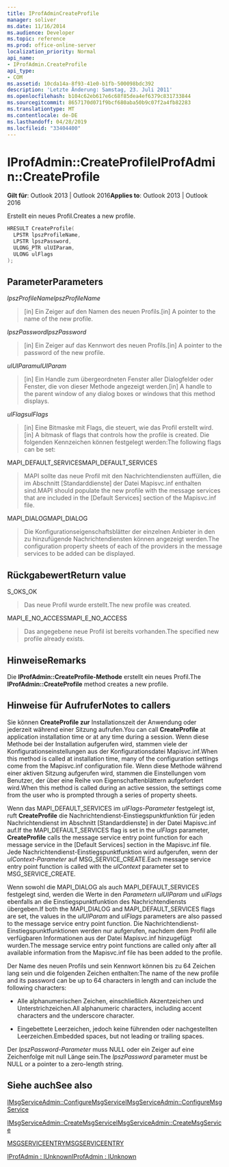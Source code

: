```yaml
---
title: IProfAdminCreateProfile
manager: soliver
ms.date: 11/16/2014
ms.audience: Developer
ms.topic: reference
ms.prod: office-online-server
localization_priority: Normal
api_name:
- IProfAdmin.CreateProfile
api_type:
- COM
ms.assetid: 10cda14a-8f93-41e0-b1fb-500098bdc392
description: 'Letzte Änderung: Samstag, 23. Juli 2011'
ms.openlocfilehash: b104c62eb617e6c68f85dea4ef6379c831733844
ms.sourcegitcommit: 8657170d071f9bcf680aba50b9c07f2a4fb82283
ms.translationtype: MT
ms.contentlocale: de-DE
ms.lasthandoff: 04/28/2019
ms.locfileid: "33404400"
---
```

# <a name="iprofadmincreateprofile"></a><span data-ttu-id="c393e-103">IProfAdmin::CreateProfile</span><span class="sxs-lookup"><span data-stu-id="c393e-103">IProfAdmin::CreateProfile</span></span>

  
  
<span data-ttu-id="c393e-104">**Gilt für**: Outlook 2013 | Outlook 2016</span><span class="sxs-lookup"><span data-stu-id="c393e-104">**Applies to**: Outlook 2013 | Outlook 2016</span></span> 
  
<span data-ttu-id="c393e-105">Erstellt ein neues Profil.</span><span class="sxs-lookup"><span data-stu-id="c393e-105">Creates a new profile.</span></span>
  
```cpp
HRESULT CreateProfile(
  LPSTR lpszProfileName,
  LPSTR lpszPassword,
  ULONG_PTR ulUIParam,
  ULONG ulFlags
);
```

## <a name="parameters"></a><span data-ttu-id="c393e-106">Parameter</span><span class="sxs-lookup"><span data-stu-id="c393e-106">Parameters</span></span>

 <span data-ttu-id="c393e-107">_lpszProfileName_</span><span class="sxs-lookup"><span data-stu-id="c393e-107">_lpszProfileName_</span></span>
  
> <span data-ttu-id="c393e-108">[in] Ein Zeiger auf den Namen des neuen Profils.</span><span class="sxs-lookup"><span data-stu-id="c393e-108">[in] A pointer to the name of the new profile.</span></span>
    
 <span data-ttu-id="c393e-109">_lpszPassword_</span><span class="sxs-lookup"><span data-stu-id="c393e-109">_lpszPassword_</span></span>
  
> <span data-ttu-id="c393e-110">[in] Ein Zeiger auf das Kennwort des neuen Profils.</span><span class="sxs-lookup"><span data-stu-id="c393e-110">[in] A pointer to the password of the new profile.</span></span> 
    
 <span data-ttu-id="c393e-111">_ulUIParam_</span><span class="sxs-lookup"><span data-stu-id="c393e-111">_ulUIParam_</span></span>
  
> <span data-ttu-id="c393e-112">[in] Ein Handle zum übergeordneten Fenster aller Dialogfelder oder Fenster, die von dieser Methode angezeigt werden.</span><span class="sxs-lookup"><span data-stu-id="c393e-112">[in] A handle to the parent window of any dialog boxes or windows that this method displays.</span></span>
    
 <span data-ttu-id="c393e-113">_ulFlags_</span><span class="sxs-lookup"><span data-stu-id="c393e-113">_ulFlags_</span></span>
  
> <span data-ttu-id="c393e-114">[in] Eine Bitmaske mit Flags, die steuert, wie das Profil erstellt wird.</span><span class="sxs-lookup"><span data-stu-id="c393e-114">[in] A bitmask of flags that controls how the profile is created.</span></span> <span data-ttu-id="c393e-115">Die folgenden Kennzeichen können festgelegt werden:</span><span class="sxs-lookup"><span data-stu-id="c393e-115">The following flags can be set:</span></span>
    
<span data-ttu-id="c393e-116">MAPI_DEFAULT_SERVICES</span><span class="sxs-lookup"><span data-stu-id="c393e-116">MAPI_DEFAULT_SERVICES</span></span> 
  
> <span data-ttu-id="c393e-117">MAPI sollte das neue Profil mit den Nachrichtendiensten auffüllen, die im Abschnitt [Standarddienste] der Datei Mapisvc.inf enthalten sind.</span><span class="sxs-lookup"><span data-stu-id="c393e-117">MAPI should populate the new profile with the message services that are included in the [Default Services] section of the Mapisvc.inf file.</span></span>
    
<span data-ttu-id="c393e-118">MAPI_DIALOG</span><span class="sxs-lookup"><span data-stu-id="c393e-118">MAPI_DIALOG</span></span> 
  
> <span data-ttu-id="c393e-119">Die Konfigurationseigenschaftsblätter der einzelnen Anbieter in den zu hinzufügende Nachrichtendiensten können angezeigt werden.</span><span class="sxs-lookup"><span data-stu-id="c393e-119">The configuration property sheets of each of the providers in the message services to be added can be displayed.</span></span> 
    
## <a name="return-value"></a><span data-ttu-id="c393e-120">Rückgabewert</span><span class="sxs-lookup"><span data-stu-id="c393e-120">Return value</span></span>

<span data-ttu-id="c393e-121">S_OK</span><span class="sxs-lookup"><span data-stu-id="c393e-121">S_OK</span></span> 
  
> <span data-ttu-id="c393e-122">Das neue Profil wurde erstellt.</span><span class="sxs-lookup"><span data-stu-id="c393e-122">The new profile was created.</span></span>
    
<span data-ttu-id="c393e-123">MAPI_E_NO_ACCESS</span><span class="sxs-lookup"><span data-stu-id="c393e-123">MAPI_E_NO_ACCESS</span></span> 
  
> <span data-ttu-id="c393e-124">Das angegebene neue Profil ist bereits vorhanden.</span><span class="sxs-lookup"><span data-stu-id="c393e-124">The specified new profile already exists.</span></span>
    
## <a name="remarks"></a><span data-ttu-id="c393e-125">Hinweise</span><span class="sxs-lookup"><span data-stu-id="c393e-125">Remarks</span></span>

<span data-ttu-id="c393e-126">Die **IProfAdmin::CreateProfile-Methode** erstellt ein neues Profil.</span><span class="sxs-lookup"><span data-stu-id="c393e-126">The **IProfAdmin::CreateProfile** method creates a new profile.</span></span> 
  
## <a name="notes-to-callers"></a><span data-ttu-id="c393e-127">Hinweise für Aufrufer</span><span class="sxs-lookup"><span data-stu-id="c393e-127">Notes to callers</span></span>

<span data-ttu-id="c393e-128">Sie können **CreateProfile zur** Installationszeit der Anwendung oder jederzeit während einer Sitzung aufrufen.</span><span class="sxs-lookup"><span data-stu-id="c393e-128">You can call **CreateProfile** at application installation time or at any time during a session.</span></span> <span data-ttu-id="c393e-129">Wenn diese Methode bei der Installation aufgerufen wird, stammen viele der Konfigurationseinstellungen aus der Konfigurationsdatei Mapisvc.inf.</span><span class="sxs-lookup"><span data-stu-id="c393e-129">When this method is called at installation time, many of the configuration settings come from the Mapisvc.inf configuration file.</span></span> <span data-ttu-id="c393e-130">Wenn diese Methode während einer aktiven Sitzung aufgerufen wird, stammen die Einstellungen vom Benutzer, der über eine Reihe von Eigenschaftenblättern aufgefordert wird.</span><span class="sxs-lookup"><span data-stu-id="c393e-130">When this method is called during an active session, the settings come from the user who is prompted through a series of property sheets.</span></span> 
  
<span data-ttu-id="c393e-131">Wenn das MAPI_DEFAULT_SERVICES im  _ulFlags-Parameter_ festgelegt ist, ruft **CreateProfile** die Nachrichtendienst-Einstiegspunktfunktion für jeden Nachrichtendienst im Abschnitt [Standarddienste] in der Datei Mapisvc.inf auf.</span><span class="sxs-lookup"><span data-stu-id="c393e-131">If the MAPI_DEFAULT_SERVICES flag is set in the  _ulFlags_ parameter, **CreateProfile** calls the message service entry point function for each message service in the [Default Services] section in the Mapisvc.inf file.</span></span> <span data-ttu-id="c393e-132">Jede Nachrichtendienst-Einstiegspunktfunktion wird aufgerufen, wenn der  _ulContext-Parameter_ auf MSG_SERVICE_CREATE.</span><span class="sxs-lookup"><span data-stu-id="c393e-132">Each message service entry point function is called with the  _ulContext_ parameter set to MSG_SERVICE_CREATE.</span></span> 
  
<span data-ttu-id="c393e-133">Wenn sowohl die MAPI_DIALOG als auch MAPI_DEFAULT_SERVICES festgelegt sind, werden die Werte in den  _Parametern ulUIParam_ und  _ulFlags_ ebenfalls an die Einstiegspunktfunktion des Nachrichtendiensts übergeben.</span><span class="sxs-lookup"><span data-stu-id="c393e-133">If both the MAPI_DIALOG and MAPI_DEFAULT_SERVICES flags are set, the values in the  _ulUIParam_ and  _ulFlags_ parameters are also passed to the message service entry point function.</span></span> <span data-ttu-id="c393e-134">Die Nachrichtendienst-Einstiegspunktfunktionen werden nur aufgerufen, nachdem dem Profil alle verfügbaren Informationen aus der Datei Mapisvc.inf hinzugefügt wurden.</span><span class="sxs-lookup"><span data-stu-id="c393e-134">The message service entry point functions are called only after all available information from the Mapisvc.inf file has been added to the profile.</span></span> 
  
<span data-ttu-id="c393e-135">Der Name des neuen Profils und sein Kennwort können bis zu 64 Zeichen lang sein und die folgenden Zeichen enthalten:</span><span class="sxs-lookup"><span data-stu-id="c393e-135">The name of the new profile and its password can be up to 64 characters in length and can include the following characters:</span></span>
  
- <span data-ttu-id="c393e-136">Alle alphanumerischen Zeichen, einschließlich Akzentzeichen und Unterstrichzeichen.</span><span class="sxs-lookup"><span data-stu-id="c393e-136">All alphanumeric characters, including accent characters and the underscore character.</span></span>
    
- <span data-ttu-id="c393e-137">Eingebettete Leerzeichen, jedoch keine führenden oder nachgestellten Leerzeichen.</span><span class="sxs-lookup"><span data-stu-id="c393e-137">Embedded spaces, but not leading or trailing spaces.</span></span>
    
<span data-ttu-id="c393e-138">Der  _lpszPassword-Parameter_ muss NULL oder ein Zeiger auf eine Zeichenfolge mit null Länge sein.</span><span class="sxs-lookup"><span data-stu-id="c393e-138">The  _lpszPassword_ parameter must be NULL or a pointer to a zero-length string.</span></span> 
  
## <a name="see-also"></a><span data-ttu-id="c393e-139">Siehe auch</span><span class="sxs-lookup"><span data-stu-id="c393e-139">See also</span></span>



[<span data-ttu-id="c393e-140">IMsgServiceAdmin::ConfigureMsgService</span><span class="sxs-lookup"><span data-stu-id="c393e-140">IMsgServiceAdmin::ConfigureMsgService</span></span>](imsgserviceadmin-configuremsgservice.md)
  
[<span data-ttu-id="c393e-141">IMsgServiceAdmin::CreateMsgService</span><span class="sxs-lookup"><span data-stu-id="c393e-141">IMsgServiceAdmin::CreateMsgService</span></span>](imsgserviceadmin-createmsgservice.md)
  
[<span data-ttu-id="c393e-142">MSGSERVICEENTRY</span><span class="sxs-lookup"><span data-stu-id="c393e-142">MSGSERVICEENTRY</span></span>](msgserviceentry.md)
  
[<span data-ttu-id="c393e-143">IProfAdmin : IUnknown</span><span class="sxs-lookup"><span data-stu-id="c393e-143">IProfAdmin : IUnknown</span></span>](iprofadminiunknown.md)

